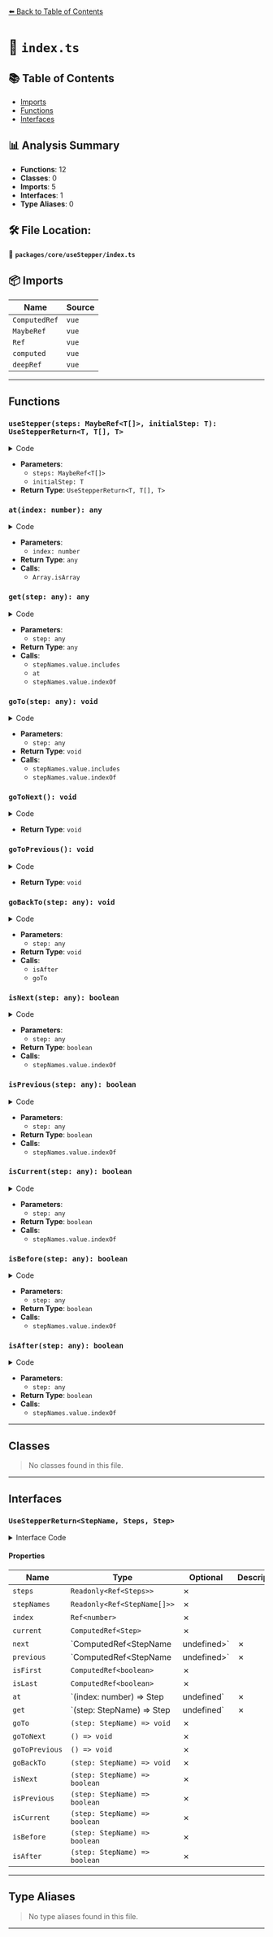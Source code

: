 [⬅️ Back to Table of Contents](../../../index.md)

# 📄 `index.ts`

## 📚 Table of Contents

- [Imports](#imports)
- [Functions](#functions)
- [Interfaces](#interfaces)

## 📊 Analysis Summary

- **Functions**: 12
- **Classes**: 0
- **Imports**: 5
- **Interfaces**: 1
- **Type Aliases**: 0

## 🛠️ File Location:
📂 **`packages/core/useStepper/index.ts`**

## 📦 Imports

| Name | Source |
|------|--------|
| `ComputedRef` | `vue` |
| `MaybeRef` | `vue` |
| `Ref` | `vue` |
| `computed` | `vue` |
| `deepRef` | `vue` |


---

## Functions

### `useStepper(steps: MaybeRef<T[]>, initialStep: T): UseStepperReturn<T, T[], T>`

<details><summary>Code</summary>

```ts
export function useStepper<T extends string | number>(steps: MaybeRef<T[]>, initialStep?: T): UseStepperReturn<T, T[], T>
```
</details>

- **Parameters**:
  - `steps: MaybeRef<T[]>`
  - `initialStep: T`
- **Return Type**: `UseStepperReturn<T, T[], T>`
### `at(index: number): any`

<details><summary>Code</summary>

```ts
function at(index: number) {
    if (Array.isArray(stepsRef.value))
      return stepsRef.value[index]

    return stepsRef.value[stepNames.value[index]]
  }
```
</details>

- **Parameters**:
  - `index: number`
- **Return Type**: `any`
- **Calls**:
  - `Array.isArray`
### `get(step: any): any`

<details><summary>Code</summary>

```ts
function get(step: any) {
    if (!stepNames.value.includes(step))
      return

    return at(stepNames.value.indexOf(step))
  }
```
</details>

- **Parameters**:
  - `step: any`
- **Return Type**: `any`
- **Calls**:
  - `stepNames.value.includes`
  - `at`
  - `stepNames.value.indexOf`
### `goTo(step: any): void`

<details><summary>Code</summary>

```ts
function goTo(step: any) {
    if (stepNames.value.includes(step))
      index.value = stepNames.value.indexOf(step)
  }
```
</details>

- **Parameters**:
  - `step: any`
- **Return Type**: `void`
- **Calls**:
  - `stepNames.value.includes`
  - `stepNames.value.indexOf`
### `goToNext(): void`

<details><summary>Code</summary>

```ts
function goToNext() {
    if (isLast.value)
      return

    index.value++
  }
```
</details>

- **Return Type**: `void`
### `goToPrevious(): void`

<details><summary>Code</summary>

```ts
function goToPrevious() {
    if (isFirst.value)
      return

    index.value--
  }
```
</details>

- **Return Type**: `void`
### `goBackTo(step: any): void`

<details><summary>Code</summary>

```ts
function goBackTo(step: any) {
    if (isAfter(step))
      goTo(step)
  }
```
</details>

- **Parameters**:
  - `step: any`
- **Return Type**: `void`
- **Calls**:
  - `isAfter`
  - `goTo`
### `isNext(step: any): boolean`

<details><summary>Code</summary>

```ts
function isNext(step: any) {
    return stepNames.value.indexOf(step) === index.value + 1
  }
```
</details>

- **Parameters**:
  - `step: any`
- **Return Type**: `boolean`
- **Calls**:
  - `stepNames.value.indexOf`
### `isPrevious(step: any): boolean`

<details><summary>Code</summary>

```ts
function isPrevious(step: any) {
    return stepNames.value.indexOf(step) === index.value - 1
  }
```
</details>

- **Parameters**:
  - `step: any`
- **Return Type**: `boolean`
- **Calls**:
  - `stepNames.value.indexOf`
### `isCurrent(step: any): boolean`

<details><summary>Code</summary>

```ts
function isCurrent(step: any) {
    return stepNames.value.indexOf(step) === index.value
  }
```
</details>

- **Parameters**:
  - `step: any`
- **Return Type**: `boolean`
- **Calls**:
  - `stepNames.value.indexOf`
### `isBefore(step: any): boolean`

<details><summary>Code</summary>

```ts
function isBefore(step: any) {
    return index.value < stepNames.value.indexOf(step)
  }
```
</details>

- **Parameters**:
  - `step: any`
- **Return Type**: `boolean`
- **Calls**:
  - `stepNames.value.indexOf`
### `isAfter(step: any): boolean`

<details><summary>Code</summary>

```ts
function isAfter(step: any) {
    return index.value > stepNames.value.indexOf(step)
  }
```
</details>

- **Parameters**:
  - `step: any`
- **Return Type**: `boolean`
- **Calls**:
  - `stepNames.value.indexOf`

---

## Classes

> No classes found in this file.


---

## Interfaces

### `UseStepperReturn<StepName, Steps, Step>`

<details><summary>Interface Code</summary>

```ts
export interface UseStepperReturn<StepName, Steps, Step> {
  /** List of steps. */
  steps: Readonly<Ref<Steps>>
  /** List of step names. */
  stepNames: Readonly<Ref<StepName[]>>
  /** Index of the current step. */
  index: Ref<number>
  /** Current step. */
  current: ComputedRef<Step>
  /** Next step, or undefined if the current step is the last one. */
  next: ComputedRef<StepName | undefined>
  /** Previous step, or undefined if the current step is the first one. */
  previous: ComputedRef<StepName | undefined>
  /** Whether the current step is the first one. */
  isFirst: ComputedRef<boolean>
  /** Whether the current step is the last one. */
  isLast: ComputedRef<boolean>
  /** Get the step at the specified index. */
  at: (index: number) => Step | undefined
  /** Get a step by the specified name. */
  get: (step: StepName) => Step | undefined
  /** Go to the specified step. */
  goTo: (step: StepName) => void
  /** Go to the next step. Does nothing if the current step is the last one. */
  goToNext: () => void
  /** Go to the previous step. Does nothing if the current step is the previous one. */
  goToPrevious: () => void
  /** Go back to the given step, only if the current step is after. */
  goBackTo: (step: StepName) => void
  /** Checks whether the given step is the next step. */
  isNext: (step: StepName) => boolean
  /** Checks whether the given step is the previous step. */
  isPrevious: (step: StepName) => boolean
  /** Checks whether the given step is the current step. */
  isCurrent: (step: StepName) => boolean
  /** Checks if the current step is before the given step. */
  isBefore: (step: StepName) => boolean
  /** Checks if the current step is after the given step. */
  isAfter: (step: StepName) => boolean
}
```
</details>

#### Properties

| Name | Type | Optional | Description |
|------|------|----------|-------------|
| `steps` | `Readonly<Ref<Steps>>` | ✗ |  |
| `stepNames` | `Readonly<Ref<StepName[]>>` | ✗ |  |
| `index` | `Ref<number>` | ✗ |  |
| `current` | `ComputedRef<Step>` | ✗ |  |
| `next` | `ComputedRef<StepName | undefined>` | ✗ |  |
| `previous` | `ComputedRef<StepName | undefined>` | ✗ |  |
| `isFirst` | `ComputedRef<boolean>` | ✗ |  |
| `isLast` | `ComputedRef<boolean>` | ✗ |  |
| `at` | `(index: number) => Step | undefined` | ✗ |  |
| `get` | `(step: StepName) => Step | undefined` | ✗ |  |
| `goTo` | `(step: StepName) => void` | ✗ |  |
| `goToNext` | `() => void` | ✗ |  |
| `goToPrevious` | `() => void` | ✗ |  |
| `goBackTo` | `(step: StepName) => void` | ✗ |  |
| `isNext` | `(step: StepName) => boolean` | ✗ |  |
| `isPrevious` | `(step: StepName) => boolean` | ✗ |  |
| `isCurrent` | `(step: StepName) => boolean` | ✗ |  |
| `isBefore` | `(step: StepName) => boolean` | ✗ |  |
| `isAfter` | `(step: StepName) => boolean` | ✗ |  |


---

## Type Aliases

> No type aliases found in this file.


---